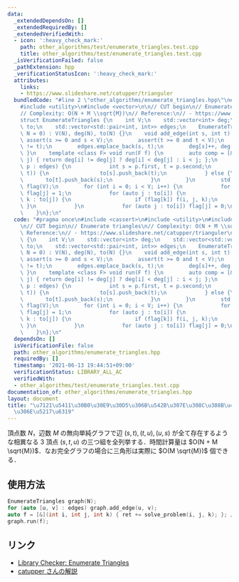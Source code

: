 ```yaml
---
data:
  _extendedDependsOn: []
  _extendedRequiredBy: []
  _extendedVerifiedWith:
  - icon: ':heavy_check_mark:'
    path: other_algorithms/test/enumerate_triangles.test.cpp
    title: other_algorithms/test/enumerate_triangles.test.cpp
  _isVerificationFailed: false
  _pathExtension: hpp
  _verificationStatusIcon: ':heavy_check_mark:'
  attributes:
    links:
    - https://www.slideshare.net/catupper/trianguler
  bundledCode: "#line 2 \"other_algorithms/enumerate_triangles.hpp\"\n#include <cassert>\n\
    #include <utility>\n#include <vector>\n\n// CUT begin\n// Enumerate triangles\n\
    // Complexity: O(N + M \\sqrt{M})\n// Reference:\n// - https://www.slideshare.net/catupper/trianguler\n\
    struct EnumerateTriangles {\n    int V;\n    std::vector<int> deg;\n    std::vector<std::vector<int>>\
    \ to;\n    std::vector<std::pair<int, int>> edges;\n    EnumerateTriangles(int\
    \ N = 0) : V(N), deg(N), to(N) {}\n    void add_edge(int s, int t) {\n       \
    \ assert(s >= 0 and s < V);\n        assert(t >= 0 and t < V);\n        assert(s\
    \ != t);\n        edges.emplace_back(s, t);\n        deg[s]++, deg[t]++;\n   \
    \ }\n    template <class F> void run(F f) {\n        auto comp = [&](int i, int\
    \ j) { return deg[i] != deg[j] ? deg[i] < deg[j] : i < j; };\n        for (auto\
    \ p : edges) {\n            int s = p.first, t = p.second;\n            if (comp(s,\
    \ t)) {\n                to[s].push_back(t);\n            } else {\n         \
    \       to[t].push_back(s);\n            }\n        }\n        std::vector<char>\
    \ flag(V);\n        for (int i = 0; i < V; i++) {\n            for (auto j : to[i])\
    \ flag[j] = 1;\n            for (auto j : to[i]) {\n                for (auto\
    \ k : to[j]) {\n                    if (flag[k]) f(i, j, k);\n               \
    \ }\n            }\n            for (auto j : to[i]) flag[j] = 0;\n        }\n\
    \    }\n};\n"
  code: "#pragma once\n#include <cassert>\n#include <utility>\n#include <vector>\n\
    \n// CUT begin\n// Enumerate triangles\n// Complexity: O(N + M \\sqrt{M})\n//\
    \ Reference:\n// - https://www.slideshare.net/catupper/trianguler\nstruct EnumerateTriangles\
    \ {\n    int V;\n    std::vector<int> deg;\n    std::vector<std::vector<int>>\
    \ to;\n    std::vector<std::pair<int, int>> edges;\n    EnumerateTriangles(int\
    \ N = 0) : V(N), deg(N), to(N) {}\n    void add_edge(int s, int t) {\n       \
    \ assert(s >= 0 and s < V);\n        assert(t >= 0 and t < V);\n        assert(s\
    \ != t);\n        edges.emplace_back(s, t);\n        deg[s]++, deg[t]++;\n   \
    \ }\n    template <class F> void run(F f) {\n        auto comp = [&](int i, int\
    \ j) { return deg[i] != deg[j] ? deg[i] < deg[j] : i < j; };\n        for (auto\
    \ p : edges) {\n            int s = p.first, t = p.second;\n            if (comp(s,\
    \ t)) {\n                to[s].push_back(t);\n            } else {\n         \
    \       to[t].push_back(s);\n            }\n        }\n        std::vector<char>\
    \ flag(V);\n        for (int i = 0; i < V; i++) {\n            for (auto j : to[i])\
    \ flag[j] = 1;\n            for (auto j : to[i]) {\n                for (auto\
    \ k : to[j]) {\n                    if (flag[k]) f(i, j, k);\n               \
    \ }\n            }\n            for (auto j : to[i]) flag[j] = 0;\n        }\n\
    \    }\n};\n"
  dependsOn: []
  isVerificationFile: false
  path: other_algorithms/enumerate_triangles.hpp
  requiredBy: []
  timestamp: '2021-06-13 19:44:51+09:00'
  verificationStatus: LIBRARY_ALL_AC
  verifiedWith:
  - other_algorithms/test/enumerate_triangles.test.cpp
documentation_of: other_algorithms/enumerate_triangles.hpp
layout: document
title: "\u7121\u5411\u30B0\u30E9\u30D5\u306B\u542B\u307E\u308C\u308B\u4E09\u89D2\u5F62\
  \u306E\u5217\u6319"
---
```


頂点数 $N$，辺数 $M$ の無向単純グラフで辺 $(s, t), (t, u), (u, s)$ が全て存在するような相異なる 3 頂点 $(s, t, u)$ の三つ組を全列挙する．時間計算量は $O(N + M \sqrt{M})$．なお完全グラフの場合に三角形は実際に $O(M \sqrt{M})$ 個できる．

## 使用方法

```cpp
EnumerateTriangles graph(N);
for (auto [u, v] : edges) graph.add_edge(u, v);
auto f = [&](int i, int j, int k) { ret += solve_problem(i, j, k); }; // 三角形の各頂点番号を引数にとる
graph.run(f);
```

## リンク

- [Library Checker: Enumerate Triangles](https://judge.yosupo.jp/problem/enumerate_triangles)
- [catupper さんの解説](https://www.slideshare.net/catupper/trianguler)
